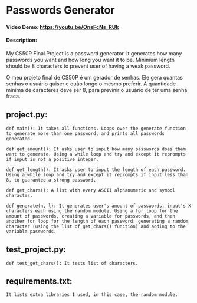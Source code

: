 # Passwords Generator
#### Video Demo:  https://youtu.be/OnsFcNs_RUk
#### Description:
My CS50P Final Project is a password generator. It generates how many passwords you want and how long you want it to be. Minimum length should be 8 characters to prevent user of having a weak password.

O meu projeto final de CS50P é um gerador de senhas. Ele gera quantas senhas o usuário quiser e quão longo o mesmo preferir. A quantidade mínima de caracteres deve ser 8, para previnir o usuário de ter uma senha fraca.

## project.py:
    def main(): It takes all functions. Loops over the generate function to generate more than one password, and prints all passwords generated.

    def get_amount(): It asks user to input how many passwords does them want to generate. Using a while loop and try and except it reprompts if input is not a positive integer.

    def get_length(): It asks user to input the length of each password. Using a while loop and try and except it reprompts if input less than 8, to guarantee a strong password.

    def get_chars(): A list with every ASCII alphanumeric and symbol character.

    def generate(n, l): It generates user's amount of passwords, input's X characters each using the random module. Using a for loop for the amount of passwords, creating a variable for passwords, and then another for loop for the length of each password, generating a random character (using the list of get_chars() function) and adding to the variable passwords.

## test_project.py:
    def test_get_chars(): It tests list of characters.

## requirements.txt:
    It lists extra libraries I used, in this case, the random module.

